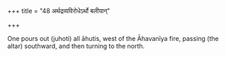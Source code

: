 +++
title = "48 अर्थद्रव्यविरोधेऽर्थो बलीयान्"

+++

One pours out (juhoti) all āhutis, west of the Āhavanīya fire, passing (the altar) southward, and then turning to the north.


